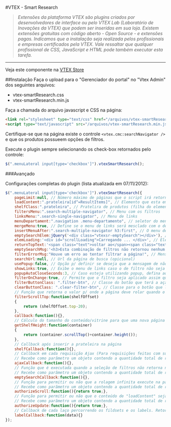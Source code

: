 #VTEX - Smart Research
>*Extensões da plataforma VTEX são plugins criados por desenvolvedores de interface ou pelo VTEX Lab (Laboratório de Inovações da VTEX) que podem ser inseridas em sua loja. Existem extensões gratuitas com código aberto -  Open Source - e extensões pagas.  Indicamos que a instalação seja realizada pelos profissionais e empresas certificados pela VTEX. Vale ressaltar que qualquer profissional de CSS, JavaScript e HTML pode também executar esta tarefa.*

----------

Veja este componente na [VTEX Store](http://conversionstore.com.br/index.php/extensoes/home/smart-research)

##Instalação
Faça o upload para o "Gerenciador do portal" no "Vtex Admin" dos seguintes arquivos:
* vtex-smartResearch.css
* vtex-smartResearch.min.js

Faça a chamada do arquivo javascript e CSS na página:

```html
<link rel="stylesheet" type="text/css" href="/arquivos/vtex-smartResearch.css" />
<script type="text/javascript" src="/arquivos/vtex-smartResearch.min.js"></script>
```

Certifique-se que na página existe o controle `<vtex.cmc:searchNavigator />` e que os produtos possueem opções de filtros.

Execute o plugin sempre selecionando os check-box retornados pelo controle:
```javascript
$(".menuLateral input[type='checkbox']").vtexSmartResearch();
```

###Avançado

Configurações completas do plugin (lista atualizada em 07/11/2012):
```javascript
$(".menuLateral input[type='checkbox']").vtexSmartResearch({
	pageLimit:null, // Número máximo de páginas que o script irá retornar. Exemplo "pageLimit=3" só será retornado resultados até a terceira página
	loadContent:".prateleira[id^=ResultItems]", // Elemento que esta em volta da(s) prateleira(s) de produtos.
	shelfClass:".prateleira", // Pratelira de produtos (filha do elemento definido de um "loadContent")
	filtersMenu:".search-multiple-navigator", // Menu com os filtros
	linksMenu:".search-single-navigator", // Menu de links
	menuDepartament:".navigation .menu-departamento", // seletor do menu da página de departamentos
	mergeMenu:true, // Define se o menu de links será mesclado com o de filtros será mesclado na página de departamento
	insertMenuAfter:".search-multiple-navigator h3:first", // O menu de links será inserido após este elemento
	emptySearchElem:jQuery('<div class="vtexsr-emptySearch"></div>'), // Elemento Html (em Objeto jQuery) no qual será adicionado a mensagem de busca vazia
	elemLoading:'<div id="scrollLoading">Carregando ... </div>', // Elemento com mensagem de carregando ao iniciar a requisição da página seguinte
	returnTopText:'<span class="text">voltar ao</span><span class="text2">TOPO</span>', // Mensagem de "retornar ao topo"
	emptySearchMsg:'<h3>Esta combinação de filtros não retornou nenhum resultado!</h3>', // Html com a mensagem para ser apresentada quando não existirem resultados para os filtros selecionados
	filterErrorMsg:"Houve um erro ao tentar filtrar a página!", // Mensagem de erro exibida quando existe algum erro de servidor ao aplicar os filtros
	searchUrl:null, // Url da página de busca (opicional)
	usePopup:false, // Opção p/ definir se deseja que a mensagem de não localizado seja exibida em um popup
	showLinks:true, // Exibe o menu de links caso o de filtro não seja encontrado
	popupAutoCloseSeconds:3, // Caso esteja utilizando popup, defina aqui o tempo para que ele feche automaticamente
	filterOnChange:true, // Permite que o filtro seja aplicado assim que a opção é marcada
	filterButtonClass: ".filter-btn", // Classe do botão que terá a ação de filtro caso a "filterOnChange" seja false
	clearButtonClass: ".clear-filter-btn", // Classe para o botão que limpa todos os filtros
	// Função que retorna o valor p/ onde a página deve rolar quando o usuário marca ou desmarca um filtro
	filterScrollTop:function(shelfOffset)
	{
		return (shelfOffset.top-20);
	},
	callback:function(){},
	// Cálculo do tamanho do conteúdo/vitrine para que uma nova página seja chamada antes do usuário chegar ao "final" do site
	getShelfHeight:function(container)
	{
		return (container.scrollTop()+container.height());
	},
	// Callback após inserir a prateleira na página
	shelfCallback:function(){},
	// Callback em cada requisição Ajax (Para requisições feitas com sucesso)
	// Recebe como parâmetro um objeto contendo a quantidade total de requisições feitas e a quantidade de filtros selecionados 
	ajaxCallback:function(){},
	// Função que é executada quando a seleção de filtros não retorna nenhum resultado
	// Recebe como parâmetro um objeto contendo a quantidade total de requisições feitas e a quantidade de filtros selecionados 
	emptySearchCallback:function(){},
	// Função para permitir ou não que a rolagem infinita execute na página esta deve retornar "true" ou "false"
	// Recebe como parâmetro um objeto contendo a quantidade total de requisições feitas e a quantidade de filtros selecionados 
	authorizeScroll:function(){return true;},
	// Função para permitir ou não que o conteúdo de "loadContent" seja atualizado. Esta deve retornar "true" ou "false"
	// Recebe como parâmetro um objeto contendo a quantidade total de requisições feitas e a quantidade de filtros selecionados 
	authorizeUpdate:function(){return true;},
	// Callback de cada laço percorrendo os fildsets e os labels. Retorna um objeto com algumas informações
	labelCallback:function(data){}
});
```